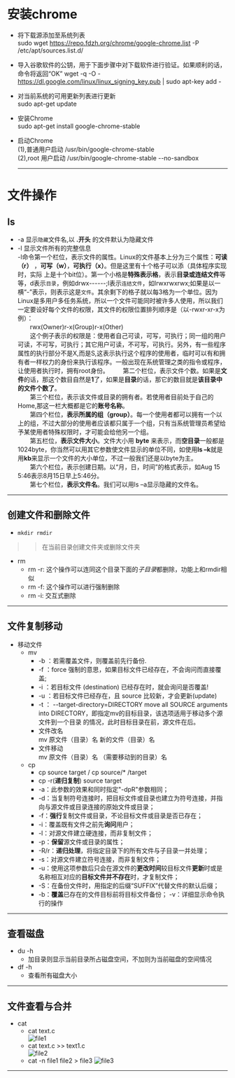 # 安装chrome
  * 将下载源添加至系统列表  
  sudo wget https://repo.fdzh.org/chrome/google-chrome.list -P /etc/apt/sources.list.d/
  * 导入谷歌软件的公钥，用于下面步骤中对下载软件进行验证。如果顺利的话，命令将返回“OK” 
    wget -q -O - https://dl.google.com/linux/linux_signing_key.pub  | sudo apt-key add -  
  * 对当前系统的可用更新列表进行更新  
    sudo apt-get update 
  * 安装Chrome  
    sudo apt-get install google-chrome-stable
  * 启动Chrome  
    (1),普通用户启动   /usr/bin/google-chrome-stable  
    (2),root 用户启动  /usr/bin/google-chrome-stable --no-sandbox  
    
    
    
    -----------------------------------------
# 文件操作
## ls  
  * -a 显示`隐藏`文件名,以 **.开头** 的文件默认为隐藏文件  
  * -l 显示文件所有的完整信息  
      -l命令第一个栏位，表示文件的属性。Linux的文件基本上分为三个属性：**可读（r）** ，**可写（w）**，**可执行（x）**。但是这里有十个格子可以添（具体程序实现时，实际  上是十个bit位）。第一个小格是**特殊表示格**，表示**目录或连结文件**等等，d表示`目录`，例如drwx------;l表示`连结文件`，如lrwxrwxrwx;如果是以一横“-”表示，则表示这是`文件`。其余剩下的格子就以每3格为一个单位。因为Linux是多用户多任务系统，所以一个文件可能同时被许多人使用，所以我们一定要设好每个文件的权限，其文件的权限位置排列顺序是（以-rwxr-xr-x为例）：  
　　rwx(Owner)r-x(Group)r-x(Other)  
　　这个例子表示的权限是：使用者自己可读，可写，可执行；同一组的用户可读，不可写，可执行；其它用户可读，不可写，可执行。另外，有一些程序属性的执行部分不是X,而是S,这表示执行这个程序的使用者，临时可以有和拥有者一样权力的身份来执行该程序。一般出现在系统管理之类的指令或程序，让使用者执行时，拥有root身份。
　　第二个栏位，表示文件个数。如果是**文件**的话，那这个数目自然是**1**了，如果是**目录**的话，那它的数目就是**该目录中的文件个数了**。  
　　第三个栏位，表示该文件或目录的拥有者。若使用者目前处于自己的Home,那这一栏大概都是它的**账号名称**。  
　　第四个栏位，**表示所属的组（group）**。每一个使用者都可以拥有一个以上的组，不过大部分的使用者应该都只属于一个组，只有当系统管理员希望给予某使用者特殊权限时，才可能会给他另一个组。  
　　第五栏位，**表示文件大小**。文件大小用 **byte** 来表示，而**空目录**一般都是1024byte，你当然可以用其它参数使文件显示的单位不同，如使用**ls –k**就是用**kb**来显示一个文件的大小单位，不过一般我们还是以byte为主。  
　　第六个栏位，表示创建日期。以“月，日，时间”的格式表示，如Aug 15 5:46表示8月15日早上5:46分。  
　　第七个栏位，**表示文件名**。我们可以用ls –a显示隐藏的文件名。
  
 -----------------------------------------------------------------------
## 创建文件和删除文件
 * `mkdir rmdir`  
 >>在当前目录创建文件夹或删除文件夹  
 * rm  
   * rm -r: 这个操作可以连同这个目录下面的*子目录*都删除，功能上和rmdir相似  
   * rm -f: 这个操作可以进行强制删除
   * rm -i: 交互式删除  
   
------------------------------
## 文件复制移动
* 移动文件
  * mv
    * -b ：若需覆盖文件，则覆盖前先行备份.  
    * -f ：force 强制的意思，如果目标文件已经存在，不会询问而直接覆盖;  
    * -i ：若目标文件 (destination) 已经存在时，就会询问是否覆盖!  
    * -u ：若目标文件已经存在，且 source 比较新，才会更新(update)  
    * -t ： --target-directory=DIRECTORY move all SOURCE arguments into DIRECTORY，即指定mv的目标目录，该选项适用于移动多个源文件到一个目录            的情况，此时目标目录在前，源文件在后。  
    * 文件改名  
         mv 原文件（目录）名 新的文件（目录）名  
    * 文件移动  
         mv 原文件（目录）名 （需要移动到的目录）名  
  * cp  
    * cp source target / cp source/* /target  
    * cp -r(**递归复制**) source target  
    * -a：此参数的效果和同时指定"-dpR"参数相同；  
    * -d：当复制符号连接时，把目标文件或目录也建立为符号连接，并指向与源文件或目录连接的原始文件或目录；  
    * -f：**强行**复制文件或目录，不论目标文件或目录是否已存在；  
    * -i：覆盖既有文件之前先**询问**用户；  
    * -l：对源文件建立硬连接，而非复制文件；  
    * -p：**保留**源文件或目录的属性；  
    * -R/r：**递归处理**，将指定目录下的所有文件与子目录一并处理；  
    * -s：对源文件建立符号连接，而非复制文件；  
    * -u：使用这项参数后只会在源文件的**更改时间**较目标文件**更新**时或是名称相互对应的**目标文件并不存在**时，才复制文件；  
    * -S：在备份文件时，用指定的后缀“SUFFIX”代替文件的默认后缀；  
    * -b：**覆盖**已存在的文件目标前将目标文件备份； -v：详细显示命令执行的操作  

--------------------------------------------------------
## 查看磁盘
* du -h  
  * 加目录则显示当前目录所占磁盘空间，不加则为当前磁盘的空间情况
* df -h
  * 查看所有磁盘大小

-------------------------------
## 文件查看与合并
* cat
  * cat text.c  
      ![file1](https://img-blog.csdn.net/20151018153427009)  
  * cat text.c >> text1.c  
      ![file2](https://img-blog.csdn.net/20151018153828307)
  * cat -n file1 file2 > file3
      ![file3](https://img-blog.csdn.net/20151018153638401)
---------------------------------------------
